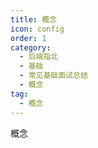 ```yaml
---
title: 概念
icon: config
order: 1
category:
  - 后端指北
  - 基础
  - 常见基础面试总结
  - 概念
tag:
  - 概念
---
```


概念